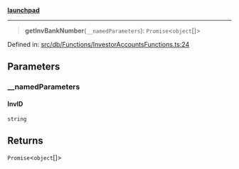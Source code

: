 [**launchpad**](index.md)

***

> **getInvBankNumber**(`__namedParameters`): `Promise`\<`object`[]\>

Defined in: [src/db/Functions/InvestorAccountsFunctions.ts:24](https://github.com/victorbratov/launchpad/blob/35b0965dd86b05a55a9206d809917613bd599c25/src/db/Functions/InvestorAccountsFunctions.ts#L24)

## Parameters

### \_\_namedParameters

#### InvID

`string`

## Returns

`Promise`\<`object`[]\>

